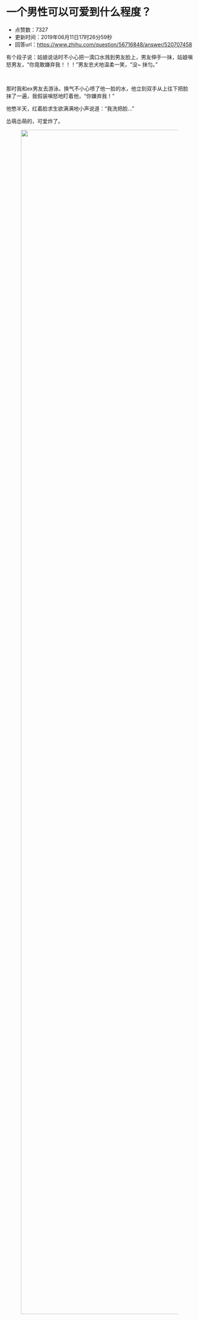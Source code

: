 # 一个男性可以可爱到什么程度？
- 点赞数：7327
- 更新时间：2019年06月11日17时26分59秒
- 回答url：https://www.zhihu.com/question/56716848/answer/520707458
<body>
 <p data-pid="Ix19TgMI">有个段子说：姑娘说话时不小心把一滴口水溅到男友脸上，男友伸手一抹，姑娘嗔怒男友，“你竟敢嫌弃我！！！”男友忠犬地温柔一笑，“没~ 抹匀。”</p>
 <p class="ztext-empty-paragraph"><br></p>
 <p data-pid="C3-liR6v">那时我和ex男友去游泳。换气不小心喷了他一脸的水，他立刻双手从上往下把脸抹了一遍，我假装嗔怒地盯着他，“你嫌弃我！”</p>
 <p data-pid="IXk_m9hr">他憋半天，红着脸求生欲满满地小声说道：“我洗把脸…”</p>
 <p data-pid="SzlT2Yen">怂萌怂萌的，可爱炸了。</p>
 <figure data-size="normal">
  <img src="https://pic1.zhimg.com/50/v2-305e4bc347c364b747906a42cdcdc579_720w.jpg?source=1940ef5c" data-caption="" data-size="normal" data-rawwidth="3200" data-rawheight="1800" data-original-token="v2-305e4bc347c364b747906a42cdcdc579" data-default-watermark-src="https://pica.zhimg.com/50/v2-5a0c004b3cfa8d085d578044a521bd4e_720w.jpg?source=1940ef5c" class="origin_image zh-lightbox-thumb" width="3200" data-original="https://pic1.zhimg.com/v2-305e4bc347c364b747906a42cdcdc579_r.jpg?source=1940ef5c">
 </figure>
 <p></p>
 <p></p>
</body>